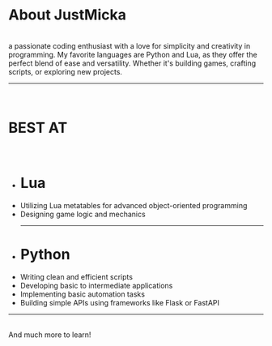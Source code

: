 <DOCTYPE html>
<head>
</head>
<body>
<h1>About JustMicka</h1>
  <br>
a passionate coding enthusiast with a love for simplicity and creativity in programming. My favorite languages are Python and Lua, as they offer the perfect blend of ease and versatility. Whether it's building games, crafting scripts, or exploring new projects.
<hr>
  <br>
  <h1>BEST AT</h1>
  <br>
  <ul>
    <li> <h1> Lua </h1></li>
    <li>Utilizing Lua metatables for advanced object-oriented programming </li>
    <li>Designing game logic and mechanics</li>
    <hr>
    <li><h1> Python </h1></li>
    <li> Writing clean and efficient scripts </li>
    <li> Developing basic to intermediate applications </li>
    <li> Implementing basic automation tasks </li>
    <li> Building simple APIs using frameworks like Flask or FastAPI </li>
  </ul>
  <hr>
  <br>
And much more to learn!
</body>


<!---
JustMicka/JustMicka is a ✨ special ✨ repository because its `README.md` (this file) appears on your GitHub profile.
You can click the Preview link to take a look at your changes.
--->
